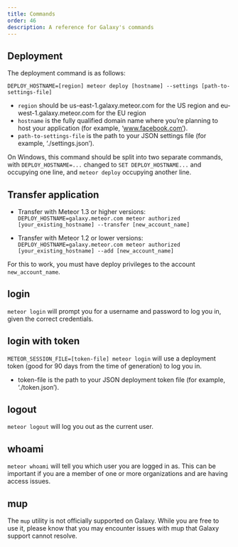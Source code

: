 ```yaml
---
title: Commands
order: 46
description: A reference for Galaxy's commands
---
```


<h2 id="deployment">Deployment</h2>

The deployment command is as follows:

`DEPLOY_HOSTNAME=[region] meteor deploy [hostname] --settings [path-to-settings-file]`

- `region` should be us-east-1.galaxy.meteor.com for the US region and eu-west-1.galaxy.meteor.com for the EU region
- `hostname` is the fully qualified domain name where you’re planning to host your application (for example, ‘www.facebook.com’).
- `path-to-settings-file` is the path to your JSON settings file (for example, ‘./settings.json’).

On Windows, this command should be split into two separate commands, with `DEPLOY_HOSTNAME=...` changed to `SET DEPLOY_HOSTNAME...` and occupying one line, and `meteor deploy` occupying another line.

<h2 id="transfer-app">Transfer application</h2>

- Transfer with Meteor 1.3 or higher versions: `DEPLOY_HOSTNAME=galaxy.meteor.com meteor authorized [your_existing_hostname] --transfer [new_account_name]`

- Transfer with Meteor 1.2 or lower versions: `DEPLOY_HOSTNAME=galaxy.meteor.com meteor authorized [your_existing_hostname] --add [new_account_name]`

For this to work, you must have deploy privileges to the account `new_account_name`.

<h2 id="login">login</h2>

`meteor login` will prompt you for a username and password to log you in, given the correct credentials.

<h2 id="login-token">login with token</h2>

`METEOR_SESSION_FILE=[token-file] meteor login` will use a deployment token (good for 90 days from the time of generation) to log you in.

- token-file is the path to your JSON deployment token file (for example, ‘./token.json’).

<h2 id="logout">logout</h2>

`meteor logout` will log you out as the current user.

<h2 id="whoami">whoami</h2>

`meteor whoami` will tell you which user you are logged in as. This can be important if you are a member of one or more organizations and are having access issues.

<h2 id="mup">mup</h2>

The `mup` utility is not officially supported on Galaxy. While you are free to use it, please know that you may encounter issues with mup that Galaxy support cannot resolve.

